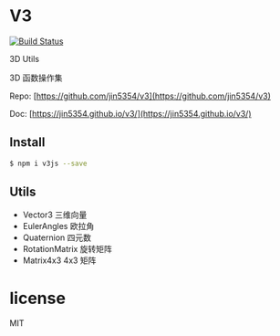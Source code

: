 # V3
[![Build Status](https://travis-ci.org/jin5354/v3.svg?branch=master)](https://travis-ci.org/jin5354/v3)

3D Utils

3D 函数操作集

Repo: [https://github.com/jin5354/v3](https://github.com/jin5354/v3)

Doc: [https://jin5354.github.io/v3/](https://jin5354.github.io/v3/)

## Install

```bash
$ npm i v3js --save
```

## Utils

- Vector3 三维向量
- EulerAngles 欧拉角
- Quaternion 四元数
- RotationMatrix 旋转矩阵
- Matrix4x3 4x3 矩阵

# license
MIT